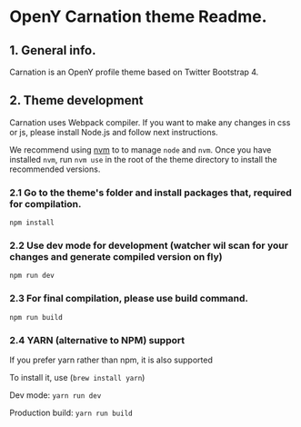 # OpenY Carnation theme Readme.

## 1. General info.
Carnation is an OpenY profile theme based on Twitter Bootstrap 4.


## 2. Theme development

Carnation uses Webpack compiler. If you want to make any changes in css
or js, please install Node.js and follow next instructions.

We recommend using [nvm](https://github.com/nvm-sh/nvm#installing-and-updating)
to to manage `node` and `nvm`. Once you have installed `nvm`, run `nvm use` in
the root of the theme directory to install the recommended versions.

### 2.1 Go to the theme's folder and install packages that, required for compilation.

`npm install`

### 2.2 Use dev mode for development (watcher wil scan for your changes and generate compiled version on fly)

`npm run dev`

### 2.3 For final compilation, please use build command.

`npm run build`

### 2.4 YARN (alternative to NPM) support

If you prefer yarn rather than npm, it is also supported

To install it, use (`brew install yarn`)

Dev mode: `yarn run dev`

Production build: `yarn run build`
